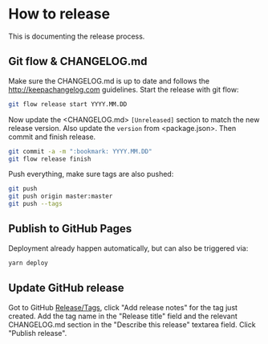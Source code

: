 # How to release

This is documenting the release process.


## Git flow & CHANGELOG.md

Make sure the CHANGELOG.md is up to date and follows the http://keepachangelog.com guidelines.
Start the release with git flow:
```sh
git flow release start YYYY.MM.DD
```
Now update the <CHANGELOG.md> `[Unreleased]` section to match the new release version.
Also update the `version` from <package.json>.
Then commit and finish release.
```sh
git commit -a -m ":bookmark: YYYY.MM.DD"
git flow release finish
```
Push everything, make sure tags are also pushed:
```sh
git push
git push origin master:master
git push --tags
```

## Publish to GitHub Pages
Deployment already happen automatically, but can also be triggered via:
```sh
yarn deploy
```

## Update GitHub release
Got to GitHub [Release/Tags](https://github.com/AndreMiras/equation-connect/tags), click "Add release notes" for the tag just created.
Add the tag name in the "Release title" field and the relevant CHANGELOG.md section in the "Describe this release" textarea field.
Click "Publish release".
